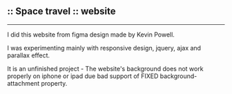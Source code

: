 ## :: Space travel :: website
---
I did this website from figma design made by Kevin Powell.

I was experimenting mainly with responsive design, jquery, ajax and parallax effect.

It is an unfinished project - The website's background does not work properly on iphone or ipad due bad support of FIXED background-attachment property.
